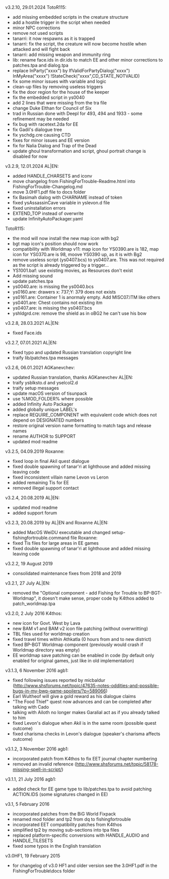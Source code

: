 v3.2.10, 29.01.2024
 TotoR115:
 - add missing embedded scripts in the creature structure
 - add a hostile trigger in the script when needed
 - minor NPC corrections
 - remove not used scripts
 - tanarri: it now respawns as it is trapped 
 - tanarri: fix the script, the creature will now become hostile when attacked and will fight back
 - tanarri: add missing weapon and immunity ring
 - lib: rename face.ids in dir.ids to match EE and other minor corrections to patches.tpa and dialog.tpa
 - replace InParty("xxxx") by IfValidForPartyDialog("xxxx") InMyArea("xxxx") !StateCheck("xxxx",CD_STATE_NOTVALID)
 - fix some minor issues with variable and logic
 - clean-up files by removing useless triggers
 - fix the door region for the house of the keeper
 - fix the embedded script in ys0040
 - add 2 lines that were missing from the tra file
 - change Duke Elthan for Council of Six 
 - trad in Russian done with Deepl for 493, 494 and 1933 - some refinement may be needed
 - fix bug with racetext.2da for EE
 - fix Gadil's dialogue tree
 - fix yschdg.cre causing CTD
 - fixes for minor issues and EE version
 - fix for Nalia Dialog and Trap of the Dead
 - update ghoul transformation and script, ghoul portrait change is disabled for now

v3.2.9, 12.01.2024
 AL|EN:
 - added HANDLE_CHARSETS and iconv
 - move changelog from FishingForTrouble-Readme.html into FishingForTrouble-Changelog.md
 - move 3.0HF1.pdf file to docs folder
 - fix Basimah dialog with CHARNAME instead of token
 - fixed ysAssassinCave variable in yslevon.d file
 - fixed uninstallation errors
 - EXTEND_TOP instead of overwrite
 - update InfinityAutoPackager.yaml

 TotoR115:
 - the mod will now install the new map icon with bg2
 - bgt map icon's position should now work
 - compatibility with Worldmap v11: map icon for YS0390.are is 182, map icon for YS0370.are is 98, moove YS0390 up, as it is with Bg2
 - remove useless script (ys0407.bcs) to ys0407.are. This was not required as the script is already triggered by a trigger...
 - YS1001.baf: use existing movies, as Resources don't exist
 - Add missing sound
 - update patches.tpa
 - ys0040.are: is missing the ys0040.bcs
 - ys0160.are: drawers x: 737;Y: 379 does not exists
 - ys0161.are: Container 1 is anormaly empty. Add MISC07.ITM like others
 - ys0401.are: Chest contains not existing itm
 - ys0407.are: is missing the ys0407.bcs
 - yshldgrd.cre: remove the shield as in oBG2 he can't use his bow

v3.2.8, 28.03.2021
 AL|EN:
 - fixed Face.ids

v3.2.7, 07.01.2021
 AL|EN:
 - fixed typo and updated Russian translation copyright line
 - traify lib/patches.tpa messages

v3.2.6, 06.01.2021
 AGKanevchev:
 - updated Russian translation, thanks AGKanevchev
 AL|EN:
 - traify ysblksto.d and yselcol2.d
 - traify setup messages
 - update macOS version of tisunpack
 - use %MOD_FOLDER% where possible
 - added Infinity Auto Packager
 - added globally unique LABEL's
 - replace REQUIRE_COMPONENT with equivalent code which does not depend on DESIGNATED numbers
 - restore original version name formatting to match tags and release names
 - rename AUTHOR to SUPPORT
 - updated mod readme
 
v3.2.5, 04.09.2019
 Roxanne:
 - fixed loop in final Akil quest dialogue
 - fixed double spawning of tanar'ri at lighthouse and added missing leaving code
 - fixed inconsistent villain name Levon vs Leron
 - added remaining Tis for EE
 - removed illegal support contact

v3.2.4, 20.08.2019
 AL|EN:
 - updated mod readme
 - added support forum

v3.2.3, 20.08.2019 by AL|EN and Roxanne
 AL|EN:
 - added MacOS WeiDU executable and changed setup-fishingfortrouble.command file
 Roxanne:
 - fixed Tis files for large areas in EE games
 - fixed double spawning of tanar'ri at lighthouse and added missing leaving code

v3.2.2, 19 August 2019
 - consolidated maintenance fixes from 2018 and 2019

v3.2.1, 27 July
 AL|EN:
 - removed the "Optional component - add Fishing for Trouble to BP-BGT-Worldmap", it doesn't make sense, proper code by K4thos added to patch_worldmap.tpa

v3.2.0, 2 July 2016
 K4thos:
 - new icon for Govt. West by Lava
 - new BAM v1 and BAM v2 icon file patching (without overwritting)
 - TBL files used for worldmap creation
 - fixed travel times within Athkatla (0 hours from and to new district)
 - fixed BP-BGT Worldmap component (previously would crash if Worldmap directory was empty)
 - EE worldmap save patching can be enabled in code (by default only enabled for original games, just like in old implementation)

v3.1.3, 6 November 2016
 agb1:
 - fixed following issues reported by micbaldur (http://www.shsforums.net/topic/47635-notes-oddities-and-possible-bugs-in-my-bwp-game-spoilers/?p=589066)
 - Earl Wultheof will give a gold reward as his dialogue claims
 - "The Food Thief" quest now advances and can be completed after talking with Cado
 - talking with Ailoth no longer makes Garalial act as if you already talked to him
 - fixed Levon's dialogue when Akil is in the same room (possible quest outcome)
 - fixed charisma checks in Levon's dialogue (speaker's charisma affects outcome)

v3.1.2, 3 November 2016
 agb1:
 - incorporated patch from K4thos to fix EET journal chapter numbering
 - removed an invalid reference (http://www.shsforums.net/topic/58178-missing-spell-in-script/)

v3.1.1, 21 July 2016
 agb1:
 - added check for EE game type to lib/patches.tpa to avoid patching ACTION.IDS (some signatures changed in EE)

v3.1, 5 February 2016
 - incorporated patches from the BiG World Fixpack
 - renamed mod folder and tp2 from dq to fishingfortrouble
 - incorporated EET compatibility patches from K4thos
 - simplified tp2 by moving sub-sections into tpa files
 - replaced platform-specific conversions with HANDLE_AUDIO and HANDLE_TILESETS
 - fixed some typos in the English translation

v3.0HF1, 19 February 2015
 - for changelog of v3.0 HF1 and older version see the 3.0HF1.pdf in the FishingForTrouble\docs folder